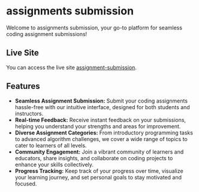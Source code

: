 # assignments submission

Welcome to assignments submission, your go-to platform for seamless coding assignment submissions!

## Live Site

You can access the live site [assignment-submission](https://assignments-submission.web.app).

## Features

- **Seamless Assignment Submission:** Submit your coding assignments hassle-free with our intuitive interface, designed for both students and instructors.
- **Real-time Feedback:** Receive instant feedback on your submissions, helping you understand your strengths and areas for improvement.
- **Diverse Assignment Categories:** From introductory programming tasks to advanced algorithm challenges, we cover a wide range of topics to cater to learners of all levels.
- **Community Engagement:** Join a vibrant community of learners and educators, share insights, and collaborate on coding projects to enhance your skills collectively.
- **Progress Tracking:** Keep track of your progress over time, visualize your learning journey, and set personal goals to stay motivated and focused.


